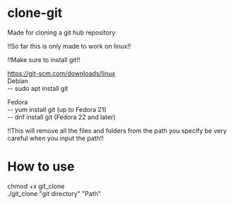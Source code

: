 # clone-git

Made for cloning a git hub repository

!!So far this is only made to work on linux!!

!!Make sure to install git!!

https://git-scm.com/downloads/linux
<br>
Debian
<br>
-- sudo apt install git

Fedora
<br>
-- yum install git (up to Fedora 21) 
<br>
-- dnf install git (Fedora 22 and later)

!!This will remove all the files and folders from the path you specify be very careful when you input the path!!

# How to use
chmod +x git_clone <br>
./git_clone "git directory" "Path"
